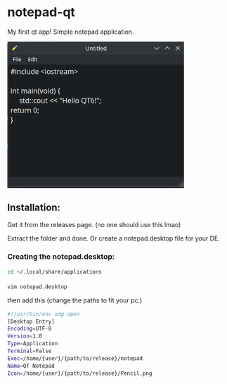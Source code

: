 # notepad-qt

My first qt app! Simple notepad application.

![Funny](./git_assets/cpp_lol.png)

## Installation:

Get it from the releases page. (no one should use this lmao)

Extract the folder and done. Or create a notepad.desktop file for your DE.

### Creating the notepad.desktop:
```bash
cd ~/.local/share/applications

vim notepad.desktop
```
then add this (change the paths to fit your pc.)
```bash
#!/usr/bin/env xdg-open
[Desktop Entry]
Encoding=UTF-8
Version=1.0
Type=Application
Terminal=False
Exec=/home/{user}/{path/to/release}/notepad
Name=QT Notepad
Icon=/home/{user}/{path/to/release}/Pencil.png
```